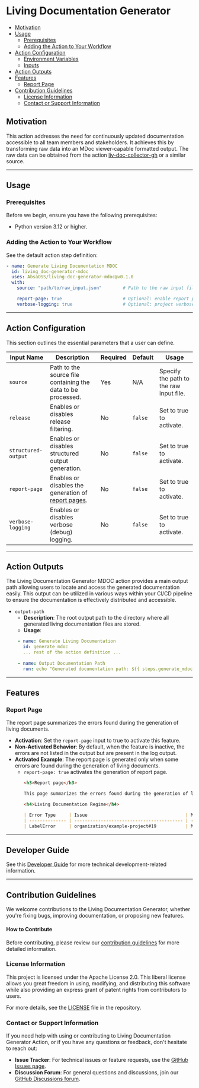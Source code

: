 # Living Documentation Generator

- [Motivation](#motivation)
- [Usage](#usage)
    - [Prerequisites](#prerequisites)
    - [Adding the Action to Your Workflow](#adding-the-action-to-your-workflow)
- [Action Configuration](#action-configuration)
    - [Environment Variables](#environment-variables)
    - [Inputs](#inputs)
- [Action Outputs](#action-outputs)
- [Features](#features)
    - [Report Page](#report-page)
- [Contribution Guidelines](#contribution-guidelines)
  - [License Information](#license-information)
  - [Contact or Support Information](#contact-or-support-information)

## Motivation

This action addresses the need for continuously updated documentation accessible to all team members and stakeholders. It achieves this by transforming raw data into an MDoc viewer-capable formatted output.
The raw data can be obtained from the action [liv-doc-collector-gh](https://github.com/AbsaOSS/living-doc-collector-gh) or a similar source.

---
## Usage

### Prerequisites

Before we begin, ensure you have the following prerequisites:
- Python version 3.12 or higher.

### Adding the Action to Your Workflow

See the default action step definition:

```yaml
- name: Generate Living Documentation MDOC
  id: living_doc-generator-mdoc
  uses: AbsaOSS/living-doc-generator-mdoc@v0.1.0
  with:
    source: "path/to/raw_input.json"        # Path to the raw input file containing the data to be processed.

    report-page: true                       # Optional: enable report page generation.
    verbose-logging: true                   # Optional: project verbose (debug) logging feature de/activation
```

---
## Action Configuration

This section outlines the essential parameters that a user can define.

| Input Name          | Description                                              | Required | Default | Usage                     | 
|---------------------|----------------------------------------------------------|----------|---------|---------------------------|
| `source`            | Path to the source file containing the data to be processed. | Yes      | N/A     | Specify the path to the raw input file. |
| `release`           | Enables or disables release filtering.                   | No       | `false` | Set to true to activate.  |
| `structured-output` | Enables or disables structured output generation. | No       | `false` | Set to true to activate.  |
| `report-page`       | Enables or disables the generation of [report pages](#report-page). | No       | `false` | Set to true to activate.  |
| `verbose-logging`   | Enables or disables verbose (debug) logging.             | No       | `false` | Set to true to activate.  |

---
## Action Outputs

The Living Documentation Generator MDOC action provides a main output path allowing users to locate and access the generated documentation easily. 
This output can be utilized in various ways within your CI/CD pipeline to ensure the documentation is effectively distributed and accessible.

- `output-path`
  - **Description**: The root output path to the directory where all generated living documentation files are stored.
  - **Usage**: 
   ``` yaml
    - name: Generate Living Documentation
      id: generate_mdoc
      ... rest of the action definition ...
      
    - name: Output Documentation Path
      run: echo "Generated documentation path: ${{ steps.generate_mdoc.outputs.output-path }}"            
    ```

---
## Features

### Report Page

The report page summarizes the errors found during the generation of living documents.

- **Activation**: Set the `report-page` input to true to activate this feature.
- **Non-Activated Behavior**: By default, when the feature is inactive, the errors are not listed in the output but are present in the log output.
- **Activated Example**: The report page is generated only when some errors are found during the generation of living documents.
  - `report-page: true` activates the generation of report page.
    ```markdown
    <h3>Report page</h3>
    
    This page summarizes the errors found during the generation of living documents.
    
    <h4>Living Documentation Regime</h4>
    
    | Error Type     | Issue                                     | Message                                  |
    | -------------- | ----------------------------------------- | ---------------------------------------- |
    | LabelError     | organization/example-project#19           | More than one Documentation label found. |
    ```

---
## Developer Guide

See this [Developer Guide](DEVELOPER.md) for more technical development-related information.

---
## Contribution Guidelines

We welcome contributions to the Living Documentation Generator, whether you're fixing bugs, improving documentation, or proposing new features.

#### How to Contribute

Before contributing, please review our [contribution guidelines](https://github.com/AbsaOSS/living-doc-generator/blob/master/CONTRIBUTING.md) for more detailed information.

### License Information

This project is licensed under the Apache License 2.0. This liberal license allows you great freedom in using, modifying, and distributing this software while also providing an express grant of patent rights from contributors to users.

For more details, see the [LICENSE](https://github.com/AbsaOSS/living-doc-generator/blob/master/LICENSE) file in the repository.

### Contact or Support Information

If you need help with using or contributing to Living Documentation Generator Action, or if you have any questions or feedback, don't hesitate to reach out:

- **Issue Tracker**: For technical issues or feature requests, use the [GitHub Issues page](https://github.com/AbsaOSS/living-doc-generator/issues).
- **Discussion Forum**: For general questions and discussions, join our [GitHub Discussions forum](https://github.com/AbsaOSS/living-doc-generator/discussions).
